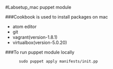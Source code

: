 #Labsetup_mac puppet module

###Cookbook is used to install packages on mac

- atom editor
- git
- vagrant(version-1.8.1)
- virtualbox(version-5.0.20)

###To run puppet module locally

          sudo puppet apply manifests/init.pp
          
          
